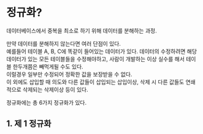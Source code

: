# 정규화?

데이터베이스에서 중복을 최소로 하기 위해 데이터를 분해하는 과정.

만약 데이터를 분해하지 않는다면 여러 단점이 있다.<br>
예를들어 테이블 A, B, C에 똑같이 들어있는 데이터가 있다. 데이터의 수정하려면 해당 데이터가 있는 모든 테이블들을 수정해야하고, 사람이 개발하는 이상 실수를 해서 테이블 한두개쯤은 빼먹게될 수도 있다.<br>
이럴경우 일부만 수정되어 정확한 값을 보장받을 수 없다.<br>
이 외에도 삽입할 때 의도와 다른 값들이 삽입되는 삽입이상, 삭제 시 다른 값들도 연쇄적으로 삭제되는 삭제이상 등이 있다.

정규화에는 총 6가지 정규화가 있다.<br>

## 1. 제 1 정규화
